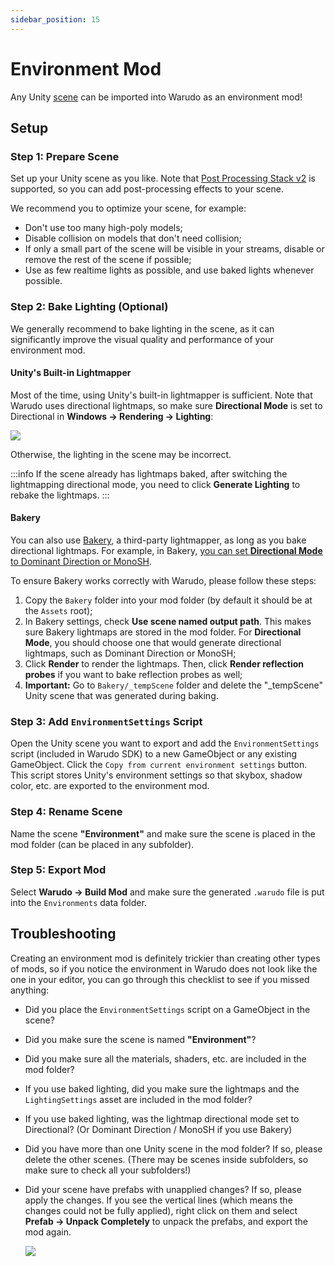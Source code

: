 ```yaml
---
sidebar_position: 15
---
```


# Environment Mod

Any Unity [scene](https://docs.unity3d.com/Manual/CreatingScenes.html) can be imported into Warudo as an environment mod!

## Setup

### Step 1: Prepare Scene

Set up your Unity scene as you like. Note that [Post Processing Stack v2](https://docs.unity3d.com/Packages/com.unity.postprocessing@3.3/manual/index.html) is supported, so you can add post-processing effects to your scene.

We recommend you to optimize your scene, for example:
* Don't use too many high-poly models;
* Disable collision on models that don't need collision;
* If only a small part of the scene will be visible in your streams, disable or remove the rest of the scene if possible;
* Use as few realtime lights as possible, and use baked lights whenever possible.

### Step 2: Bake Lighting (Optional)

We generally recommend to bake lighting in the scene, as it can significantly improve the visual quality and performance of your environment mod.

#### Unity's Built-in Lightmapper

Most of the time, using Unity's built-in lightmapper is sufficient. Note that Warudo uses directional lightmaps, so make sure **Directional Mode** is set to Directional in **Windows → Rendering → Lighting**:

![](pathname:///doc-img/en-environment-mod-1.webp)

Otherwise, the lighting in the scene may be incorrect.

:::info
If the scene already has lightmaps baked, after switching the lightmapping directional mode, you need to click **Generate Lighting** to rebake the lightmaps.
:::

#### Bakery

You can also use [Bakery](https://assetstore.unity.com/packages/tools/level-design/bakery-gpu-lightmapper-122218), a third-party lightmapper, as long as you bake directional lightmaps. For example, in Bakery, [you can set **Directional Mode** to Dominant Direction or MonoSH](https://geom.io/bakery/wiki/index.php?title=Manual#Directional\_mode).

To ensure Bakery works correctly with Warudo, please follow these steps:

1. Copy the `Bakery` folder into your mod folder (by default it should be at the `Assets` root);
2. In Bakery settings, check **Use scene named output path**. This makes sure Bakery lightmaps are stored in the mod folder. For **Directional Mode**, you should choose one that would generate directional lightmaps, such as Dominant Direction or MonoSH;
3. Click **Render** to render the lightmaps. Then, click **Render reflection probes** if you want to bake reflection probes as well;
4. **Important:** Go to `Bakery/_tempScene` folder and delete the "_tempScene" Unity scene that was generated during baking.

### Step 3: Add `EnvironmentSettings` Script

Open the Unity scene you want to export and add the `EnvironmentSettings` script (included in Warudo SDK) to a new GameObject or any existing GameObject. Click the `Copy from current environment settings` button. This script stores Unity's environment settings so that skybox, shadow color, etc. are exported to the environment mod.

### Step 4: Rename Scene

Name the scene **"Environment"** and make sure the scene is placed in the mod folder (can be placed in any subfolder).

### Step 5: Export Mod

Select **Warudo → Build Mod** and make sure the generated `.warudo` file is put into the `Environments` data folder.

## Troubleshooting

Creating an environment mod is definitely trickier than creating other types of mods, so if you notice the environment in Warudo does not look like the one in your editor, you can go through this checklist to see if you missed anything:

* Did you place the `EnvironmentSettings` script on a GameObject in the scene?
* Did you make sure the scene is named **"Environment"**?
* Did you make sure all the materials, shaders, etc. are included in the mod folder?
* If you use baked lighting, did you make sure the lightmaps and the `LightingSettings` asset are included in the mod folder?
* If you use baked lighting, was the lightmap directional mode set to Directional? (Or Dominant Direction / MonoSH if you use Bakery)
* Did you have more than one Unity scene in the mod folder? If so, please delete the other scenes. (There may be scenes inside subfolders, so make sure to check all your subfolders!)
* Did your scene have prefabs with unapplied changes? If so, please apply the changes. If you see the vertical lines (which means the changes could not be fully applied), right click on them and select **Prefab → Unpack Completely** to unpack the prefabs, and export the mod again.
  
  ![](pathname:///doc-img/en-environment-mod-2.webp)
